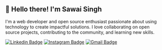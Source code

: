 ## 👋 Hello there! I'm Sawai Singh
I'm a web developer and open source enthusiast passionate about using technology to create impactful solutions. I love collaborating on open source projects, contributing to the community, and learning new skills.


[![Linkedin Badge](https://img.shields.io/badge/-sawaisingh-blue?style=flat-square&logo=Linkedin&logoColor=white&link=https://www.linkedin.com/in/dewanshthakur/)](https://www.linkedin.com/in/sawair-singh-rajpurohit-7012721b1/)
[![Instagram Badge](https://img.shields.io/badge/-@thesawaisingh_-f56040?style=flat-square&logo=instagram&logoColor=white&link=https://instagram.com/dewanshthakur_/)](https://instagram.com/thesawaisingh)
[![Gmail Badge](https://img.shields.io/badge/-sawairajpurohit1037@gmail-db4437?style=flat-square&logo=Gmail&logoColor=white&link=mailto:dewansh.dt@gmail.com)](mailto:sawairajpurohit1037@gmail.com)
